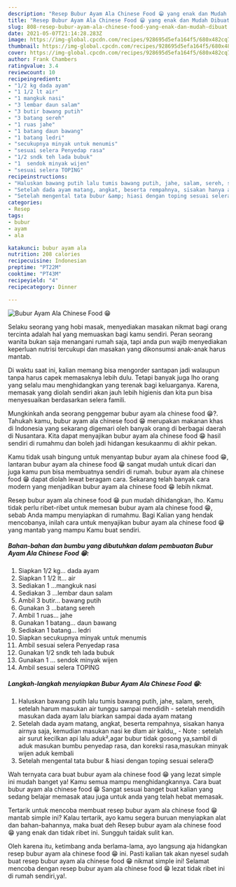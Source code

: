 ```yaml
---
description: "Resep Bubur Ayam Ala Chinese Food 😁 yang enak dan Mudah Dibuat"
title: "Resep Bubur Ayam Ala Chinese Food 😁 yang enak dan Mudah Dibuat"
slug: 808-resep-bubur-ayam-ala-chinese-food-yang-enak-dan-mudah-dibuat
date: 2021-05-07T21:14:28.283Z
image: https://img-global.cpcdn.com/recipes/928695d5efa164f5/680x482cq70/bubur-ayam-ala-chinese-food-😁-foto-resep-utama.jpg
thumbnail: https://img-global.cpcdn.com/recipes/928695d5efa164f5/680x482cq70/bubur-ayam-ala-chinese-food-😁-foto-resep-utama.jpg
cover: https://img-global.cpcdn.com/recipes/928695d5efa164f5/680x482cq70/bubur-ayam-ala-chinese-food-😁-foto-resep-utama.jpg
author: Frank Chambers
ratingvalue: 3.4
reviewcount: 10
recipeingredient:
- "1/2 kg dada ayam"
- "1 1/2 lt air"
- "1 mangkuk nasi"
- "3 lembar daun salam"
- "3 butir bawang putih"
- "3 batang sereh"
- "1 ruas jahe"
- "1 batang daun bawang"
- "1 batang ledri"
- "secukupnya minyak untuk menumis"
- "sesuai selera Penyedap rasa"
- "1/2 sndk teh lada bubuk"
- "1  sendok minyak wijen"
- "sesuai selera TOPING"
recipeinstructions:
- "Haluskan bawang putih lalu tumis bawang putih, jahe, salam, sereh, setelah harum masukan air tunggu sampai mendidih setelah mendidih masukan dada ayam lalu biarkan sampai dada ayam matang"
- "Setelah dada ayam matang, angkat, beserta rempahnya, sisakan hanya airnya saja, kemudian masukan nasi ke dlam air kaldu,, Note : setelah air surut kecilkan api lalu aduk²,agar bubur tidak gosong ya,sambil di aduk masukan bumbu penyedap rasa, dan koreksi rasa,masukan minyak wijen aduk kembali"
- "Setelah mengental tata bubur &amp; hiasi dengan toping sesuai selera😍"
categories:
- Resep
tags:
- bubur
- ayam
- ala

katakunci: bubur ayam ala 
nutrition: 208 calories
recipecuisine: Indonesian
preptime: "PT22M"
cooktime: "PT43M"
recipeyield: "4"
recipecategory: Dinner

---
```



![Bubur Ayam Ala Chinese Food 😁](https://img-global.cpcdn.com/recipes/928695d5efa164f5/680x482cq70/bubur-ayam-ala-chinese-food-😁-foto-resep-utama.jpg)

Selaku seorang yang hobi masak, menyediakan masakan nikmat bagi orang tercinta adalah hal yang memuaskan bagi kamu sendiri. Peran seorang  wanita bukan saja menangani rumah saja, tapi anda pun wajib menyediakan keperluan nutrisi tercukupi dan masakan yang dikonsumsi anak-anak harus mantab.

Di waktu  saat ini, kalian memang bisa mengorder santapan jadi walaupun tanpa harus capek memasaknya lebih dulu. Tetapi banyak juga lho orang yang selalu mau menghidangkan yang terenak bagi keluarganya. Karena, memasak yang diolah sendiri akan jauh lebih higienis dan kita pun bisa menyesuaikan berdasarkan selera famili. 



Mungkinkah anda seorang penggemar bubur ayam ala chinese food 😁?. Tahukah kamu, bubur ayam ala chinese food 😁 merupakan makanan khas di Indonesia yang sekarang digemari oleh banyak orang di berbagai daerah di Nusantara. Kita dapat menyajikan bubur ayam ala chinese food 😁 hasil sendiri di rumahmu dan boleh jadi hidangan kesukaanmu di akhir pekan.

Kamu tidak usah bingung untuk menyantap bubur ayam ala chinese food 😁, lantaran bubur ayam ala chinese food 😁 sangat mudah untuk dicari dan juga kamu pun bisa membuatnya sendiri di rumah. bubur ayam ala chinese food 😁 dapat diolah lewat beragam cara. Sekarang telah banyak cara modern yang menjadikan bubur ayam ala chinese food 😁 lebih nikmat.

Resep bubur ayam ala chinese food 😁 pun mudah dihidangkan, lho. Kamu tidak perlu ribet-ribet untuk memesan bubur ayam ala chinese food 😁, sebab Anda mampu menyiapkan di rumahmu. Bagi Kalian yang hendak mencobanya, inilah cara untuk menyajikan bubur ayam ala chinese food 😁 yang mantab yang mampu Kamu buat sendiri.

<!--inarticleads1-->

##### Bahan-bahan dan bumbu yang dibutuhkan dalam pembuatan Bubur Ayam Ala Chinese Food 😁:

1. Siapkan 1/2 kg... dada ayam
1. Siapkan 1 1/2 lt... air
1. Sediakan 1 ...mangkuk nasi
1. Sediakan 3 ...lembar daun salam
1. Ambil 3 butir... bawang putih
1. Gunakan 3 ...batang sereh
1. Ambil 1 ruas... jahe
1. Gunakan 1 batang... daun bawang
1. Sediakan 1 batang... ledri
1. Siapkan secukupnya minyak untuk menumis
1. Ambil sesuai selera Penyedap rasa
1. Gunakan 1/2 sndk teh lada bubuk
1. Gunakan 1 ... sendok minyak wijen
1. Ambil sesuai selera TOPING




<!--inarticleads2-->

##### Langkah-langkah menyiapkan Bubur Ayam Ala Chinese Food 😁:

1. Haluskan bawang putih lalu tumis bawang putih, jahe, salam, sereh, setelah harum masukan air tunggu sampai mendidih - setelah mendidih masukan dada ayam lalu biarkan sampai dada ayam matang
1. Setelah dada ayam matang, angkat, beserta rempahnya, sisakan hanya airnya saja, kemudian masukan nasi ke dlam air kaldu,, - Note : setelah air surut kecilkan api lalu aduk²,agar bubur tidak gosong ya,sambil di aduk masukan bumbu penyedap rasa, dan koreksi rasa,masukan minyak wijen aduk kembali
1. Setelah mengental tata bubur &amp; hiasi dengan toping sesuai selera😍




Wah ternyata cara buat bubur ayam ala chinese food 😁 yang lezat simple ini mudah banget ya! Kamu semua mampu menghidangkannya. Cara buat bubur ayam ala chinese food 😁 Sangat sesuai banget buat kalian yang sedang belajar memasak atau juga untuk anda yang telah hebat memasak.

Tertarik untuk mencoba membuat resep bubur ayam ala chinese food 😁 mantab simple ini? Kalau tertarik, ayo kamu segera buruan menyiapkan alat dan bahan-bahannya, maka buat deh Resep bubur ayam ala chinese food 😁 yang enak dan tidak ribet ini. Sungguh taidak sulit kan. 

Oleh karena itu, ketimbang anda berlama-lama, ayo langsung aja hidangkan resep bubur ayam ala chinese food 😁 ini. Pasti kalian tak akan nyesel sudah buat resep bubur ayam ala chinese food 😁 nikmat simple ini! Selamat mencoba dengan resep bubur ayam ala chinese food 😁 lezat tidak ribet ini di rumah sendiri,ya!.


